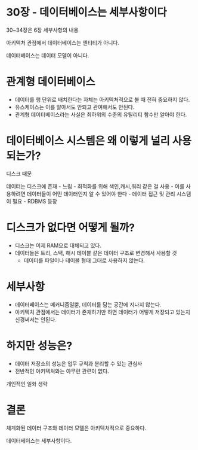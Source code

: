 # 30장 - 데이터베이스는 세부사항이다

30~34장은 6장 세부사항의 내용

아키텍처 관점에서 데이터베이스는 엔티티가 아니다. 

데이터베이스는 데이터 모델이 아니다.

# 관계형 데이터베이스

- 데이터를 행 단위로 배치한다는 자체는 아키텍처적으로 볼 때 전혀 중요하지 않다.
- 유스케이스는 이를 알아서도 안되고 관여해서도 안된다.
- 관계형 데이터베이스라는 사실은 최하위의  수준의 유틸리티 함수만 알아야 한다.

# 데이터베이스 시스템은 왜 이렇게 널리 사용되는가?

디스크 때문

데이터는 디스크에 존재 - 느림 - 최적화를 위해 색인,캐시,쿼리 같은 걸 사용 - 이를 사용하려면 데이터들이 어떤 데이터인지 알 수 있어야 한다 - 데이터 접근 및 관리 시스템이 필요 - RDBMS 등장

# 디스크가 없다면 어떻게 될까?

- 디스크는 이제 RAM으로 대체되고 있다.
- 데이터들은 트리, 스택, 해시 테이블 같은 데이터 구조로 변경해서 사용할 것
    - 데이터를 파일이나 테이블 형태 그대로 사용하지 않는다.

# 세부사항

- 데이터베이스는 메커니즘일뿐, 데이터를 담는 공간에 지나지 않는다.
- 아키텍처 관점에서는 데이터가 존재하기만 하면 데이터가 어떻게 저장되고 있는지 신경써서는 안된다.

# 하지만 성능은?

- 데이터 저장소의 성능은 업무 규칙과 분리할 수 있는 관심사
- 전반적인 아키텍처와는 아무런 관련이 없다.

개인적인 일화 생략

# 결론

체계화된 데이터 구조와 데이터 모델은 아키텍처적으로 중요하다.

데이터베이스는 세부사항이다.
